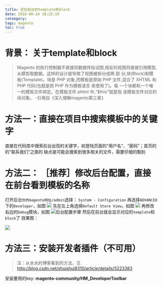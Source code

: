 ```yaml
---
title: 定位前台的template和block
date: 2016-06-24 18:25:19
cateogory:
tags: magento
toc: true
---
```


# 背景： 关于template和block
>Magento 的执行控制器不直接将数据传给试图,相反的视图将直接引用模型,从模型取数据。这样的设计就导致了视图被拆分成两 部 分,块(Block)和模板(Template)。块是 PHP 对象,而模板是原始 PHP 文件,混合了 XHTML 和 PHP 代码(也就是把 PHP 作为模板语言 来使用了)。每 一个块都和一个唯一的模板文件绑定。在模板文件 phtml 中,“$this”就是指 该模板文件对应的块对象。
                                    -引用自《深入理解magento第三章》

# 方法一：直接在项目中搜索模板中的关键字
直接在代码库中搜索前台出现的关键字，如登陆页面的“用户名”、“密码”；首页的的“联系我们”之类的
缺点是可能会搜索到很多相关的文件，需要仔细的甄别

# 方法二： ［推荐］修改后台配置，直接在前台看到模板的名称
打开后台`你的magento网址/admin`选择：
`System - Configuration`
再选择`ADVANCED`下的`Developer`，如图
![](http://upload-images.jianshu.io/upload_images/1903856-3c592dfcb9c30f20.png?imageMogr2/auto-orient/strip%7CimageView2/2/w/1240)
先在左上角选择`Default Store View`，如图
![](http://upload-images.jianshu.io/upload_images/1903856-630adbd6c22f18d4.png?imageMogr2/auto-orient/strip%7CimageView2/2/w/1240)
再修改右边的`Debug`模块，如图
![后台配置步骤](http://upload-images.jianshu.io/upload_images/1903856-f107f55f7f08364c.png?imageMogr2/auto-orient/strip%7CimageView2/2/w/1240)
然后在前台就会显示对应的`template`和`block`了
效果图：

![](http://o9xbyqajf.bkt.clouddn.com/images/1467950460634.png)

# 方法三：安装开发者插件（不可用）
> 注：从水水的博客看到的方法，见
http://blog.csdn.net/shuishui8310/article/details/5223383

安装要用的key:   **magento-community/HM_DeveloperToolbar**